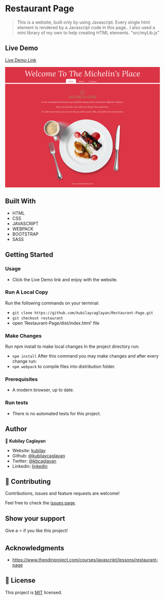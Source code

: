 # Restaurant Page

> This is a website, built only by using Javascript. Every single html element is rendered by a Javascript code in this page..
> I also used a mini library of my own to help creating HTML elements. "src/myLib.js"

## Live Demo

[Live Demo Link](https://raw.githack.com/kubilaycaglayan/Restaurant-Page/restaurant/dist/index.html)

![screenshot](./src/rp.png)

## Built With

- HTML
- CSS
- JAVASCRIPT
- WEBPACK
- BOOTSTRAP
- SASS

## Getting Started

### Usage

- Click the Live Demo link and enjoy with the website.

### Run A Local Copy

Run the following commands on your terminal:
- `git clone https://github.com/kubilaycaglayan/Restaurant-Page.git`
- `git checkout restaurant`
- open 'Restaurant-Page/dist/index.html' file

### Make Changes

Run npm install to make local changes 
In the project directory run:
- `npm install`
After this command you may make changes and after every change run:
- `npm webpack` to compile files into distribution folder.

### Prerequisites

- A modern browser, up to date.

### Run tests

- There is no automated tests for this project.

## Author

👤 **Kubilay Caglayan**

- Website: [kubilay](https://kubilaycaglayan.com)
- Github: [@kubilaycaglayan](https://github.com/kubilaycaglayan)
- Twitter: [@kbcaglayan](https://twitter.com/kbcaglayan)
- Linkedin: [linkedin](https://linkedin.com/in/kubilaycaglayan)

## 🤝 Contributing

Contributions, issues and feature requests are welcome!

Feel free to check the [issues page](https://github.com/kubilaycaglayan/Restaurant-Page/issues).

## Show your support

Give a ⭐️ if you like this project!

## Acknowledgments

- https://www.theodinproject.com/courses/javascript/lessons/restaurant-page

## 📝 License

This project is [MIT](LICENSE) licensed.
